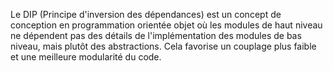 Le DIP (Principe d'inversion des dépendances) est un concept de conception en programmation orientée objet où les modules de haut niveau ne dépendent pas des détails de l'implémentation des modules de bas niveau, mais plutôt des abstractions. Cela favorise un couplage plus faible et une meilleure modularité du code.
